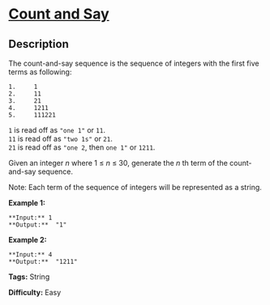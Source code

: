 # [Count and Say][title]

## Description

The count-and-say sequence is the sequence of integers with the first five
terms as following:

    
    
    1.     1
    2.     11
    3.     21
    4.     1211
    5.     111221
    

`1` is read off as `"one 1"` or `11`.  
`11` is read off as `"two 1s"` or `21`.  
`21` is read off as `"one 2`, then `one 1"` or `1211`.

Given an integer _n_  where 1 ≤ _n_ ≤ 30, generate the _n_ th term of the
count-and-say sequence.

Note: Each term of the sequence of integers will be represented as a string.



**Example 1:**

    
    
    **Input:** 1
    **Output:**  "1"
    

**Example 2:**

    
    
    **Input:** 4
    **Output:**  "1211"


**Tags:** String

**Difficulty:** Easy

[title]: https://leetcode.com/problems/count-and-say
